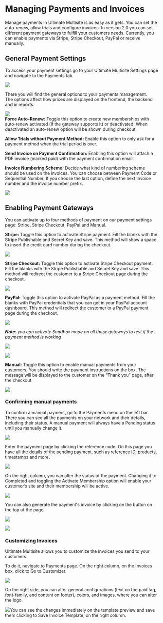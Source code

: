 # Managing Payments and Invoices

Manage payments in Ultimate Multisite is as easy as it gets. You can set the auto-renew, allow trials and configure invoices. In version 2.0 you can set different payment gateways to fulfill your customers needs. Currently, you can enable payments via Stripe, Stripe Checkout, PayPal or receive manually.

## General Payment Settings

To access your payment settings go to your Ultimate Multisite Settings page and navigate to the Payments tab.

![](https://wp-ultimo-space.fra1.cdn.digitaloceanspaces.com/hs-file-FMFCBQ03jj.png)

There you will find the general options to your payments management.  
The options affect how prices are displayed on the frontend, the backend and in reports.

![](https://wp-ultimo-space.fra1.cdn.digitaloceanspaces.com/hs-file-0qiSSeZUrw.png)  
**Force Auto-Renew:** Toggle this option to create new memberships with auto-renew activated (if the gateway supports it) or deactivated. When deactivated an auto-renew option will be shown during checkout.

**Allow Trials without Payment Method:** Enable this option to only ask for a payment method when the trial period is over.

**Send Invoice on Payment Confirmation:** Enabling this option will attach a PDF invoice (marked paid) with the payment confirmation email.

**Invoice Numbering Scheme:** Decide what kind of numbering scheme should be used on the invoices. You can choose between Payment Code or Sequential Number. If you choose the last option, define the next invoice number and the invoice number prefix.

![](https://wp-ultimo-space.fra1.cdn.digitaloceanspaces.com/hs-file-iT6fhrbw0Y.png)

## Enabling Payment Gateways

You can activate up to four methods of payment on our payment settings page: Stripe, Stripe Checkout, PayPal and Manual.

**Stripe:** Toggle this option to activate Stripe payment. Fill the blanks with the Stripe Publishable and Secret Key and save. This method will show a space to insert the credit card number during the checkout.

![](https://wp-ultimo-space.fra1.cdn.digitaloceanspaces.com/hs-file-ILRw0MlWJw.png)

**Stripe Checkout:** Toggle this option to activate Stripe Checkout payment. Fill the blanks with the Stripe Publishable and Secret Key and save. This method will redirect the customer to a Stripe Checkout page during the checkout.

![](https://wp-ultimo-space.fra1.cdn.digitaloceanspaces.com/hs-file-Qjt6371Y6i.png)

**PayPal:** Toggle this option to activate PayPal as a payment method. Fill the blanks with PayPal credentials that you can get in your PayPal account dashboard. This method will redirect the customer to a PayPal payment page during the checkout.

![](https://wp-ultimo-space.fra1.cdn.digitaloceanspaces.com/hs-file-LUHL1QLZOD.png)

_**Note:** you can activate Sandbox mode on all these gateways to test if the payment method is working_

![](https://wp-ultimo-space.fra1.cdn.digitaloceanspaces.com/hs-file-DRymmzOvY3.png)

![](https://wp-ultimo-space.fra1.cdn.digitaloceanspaces.com/hs-file-E2xQUGWrTT.png)

**Manual:** Toggle this option to enable manual payments from your customers. You should write the payment instructions on the box. The message will be displayed to the customer on the “Thank you” page, after the checkout.

![](https://wp-ultimo-space.fra1.cdn.digitaloceanspaces.com/hs-file-cJiNLmbwJC.png)

### Confirming manual payments

To confirm a manual payment, go to the Payments menu on the left bar. There you can see all the payments on your network and their details, including their status. A manual payment will always have a Pending status until you manually change it.

![](https://wp-ultimo-space.fra1.cdn.digitaloceanspaces.com/hs-file-A36lX76aJs.png)

Enter the payment page by clicking the reference code. On this page you have all the details of the pending payment, such as reference ID, products, timestamps and more.

![](https://wp-ultimo-space.fra1.cdn.digitaloceanspaces.com/hs-file-BG4unpR9B1.png)

On the right column, you can alter the status of the payment. Changing it to Completed and toggling the Activate Membership option will enable your customer’s site and their membership will be active.

![](https://wp-ultimo-space.fra1.cdn.digitaloceanspaces.com/hs-file-Fo979Vpbco.png)

You can also generate the payment's invoice by clicking on the button on the top of the page.

![](https://wp-ultimo-space.fra1.cdn.digitaloceanspaces.com/hs-file-5Z77YxPR48.png)

![](https://wp-ultimo-space.fra1.cdn.digitaloceanspaces.com/hs-file-TRfMFpzH2z.png)

### 

### Customizing Invoices

Ultimate Multisite allows you to customize the invoices you send to your customers.

To do it, navigate to Payments page. On the right column, on the Invoices box, click to Go to Customizer.

![](https://wp-ultimo-space.fra1.cdn.digitaloceanspaces.com/hs-file-5MqAivRwR8.png)

On the right side, you can alter general configurations (text on the paid tag, font-family, and content on footer), colors, and images, where you can alter the logo.

![](https://wp-ultimo-space.fra1.cdn.digitaloceanspaces.com/hs-file-Zu0WkcoWF2.png)You can see the changes immediately on the template preview and save them clicking to Save Invoice Template, on the right column.
